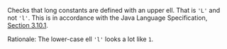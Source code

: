 Checks that long constants are defined with an upper ell. That is `'L'`
and not `'l'`. This is in accordance with the Java Language
Specification, [Section
3.10.1](https://docs.oracle.com/javase/specs/jls/se11/html/jls-3.html#jls-3.10.1).

Rationale: The lower-case ell `'l'` looks a lot like `1`.

